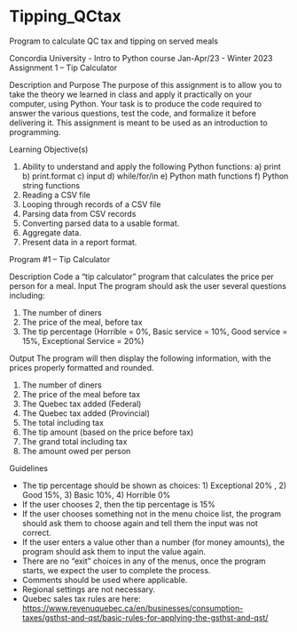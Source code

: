 # Tipping_QCtax
Program to calculate QC tax and tipping on served meals

Concordia University - Intro to Python course Jan-Apr/23 - Winter 2023
Assignment 1 – Tip Calculator




Description and Purpose
The purpose of this assignment is to allow you to take the theory we learned in class and apply it practically on your computer, using Python.
Your task is to produce the code required to answer the various questions, test the code, and formalize it before delivering it.
This assignment is meant to be used as an introduction to programming.

Learning Objective(s)
1) Ability to understand and apply the following Python functions:
a) print
b) print.format
c) input
d) while/for/in
e) Python math functions
f) Python string functions
2) Reading a CSV file
3) Looping through records of a CSV file
4) Parsing data from CSV records
5) Converting parsed data to a usable format.
6) Aggregate data.
7) Present data in a report format.

Program #1 – Tip Calculator

Description
Code a “tip calculator” program that calculates the price per person for a meal.
Input
The program should ask the user several questions including:
1. The number of diners
2. The price of the meal, before tax
3. The tip percentage (Horrible = 0%, Basic service = 10%,
Good service = 15%, Exceptional Service = 20%)

Output
The program will then display the following information, with the prices properly formatted and rounded.
1. The number of diners
2. The price of the meal before tax
3. The Quebec tax added (Federal)
4. The Quebec tax added (Provincial)
5. The total including tax
6. The tip amount (based on the price before tax)
7. The grand total including tax
8. The amount owed per person

Guidelines
- The tip percentage should be shown as choices: 1) Exceptional 20% , 2) Good 15%, 3) Basic 10%, 4) Horrible 0%
- If the user chooses 2, then the tip percentage is 15%
- If the user chooses something not in the menu choice list, the program should ask them to choose again and tell them the input was not correct.
- If the user enters a value other than a number (for money amounts), the program should ask them to input the value again.
- There are no “exit” choices in any of the menus, once the program starts, we expect the user to complete the process.
- Comments should be used where applicable.
- Regional settings are not necessary.
- Quebec sales tax rules are here: https://www.revenuquebec.ca/en/businesses/consumption-taxes/gsthst-and-qst/basic-rules-for-applying-the-gsthst-and-qst/


